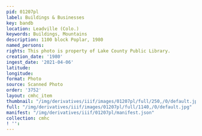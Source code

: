 ```yaml
---
pid: 01207pl
label: Buildings & Businesses
key: bandb
location: Leadville (Colo.)
keywords: Buildings, Mountains
description: 1100 block Poplar, 1980
named_persons: 
rights: This photo is property of Lake County Public Library.
creation_date: '1980'
ingest_date: '2021-04-06'
latitude: 
longitude: 
format: Photo
source: Scanned Photo
order: '3752'
layout: cmhc_item
thumbnail: "/img/derivatives/iiif/images/01207pl/full/250,/0/default.jpg"
full: "/img/derivatives/iiif/images/01207pl/full/1140,/0/default.jpg"
manifest: "/img/derivatives/iiif/01207pl/manifest.json"
collection: cmhc
! '': 
---
```

